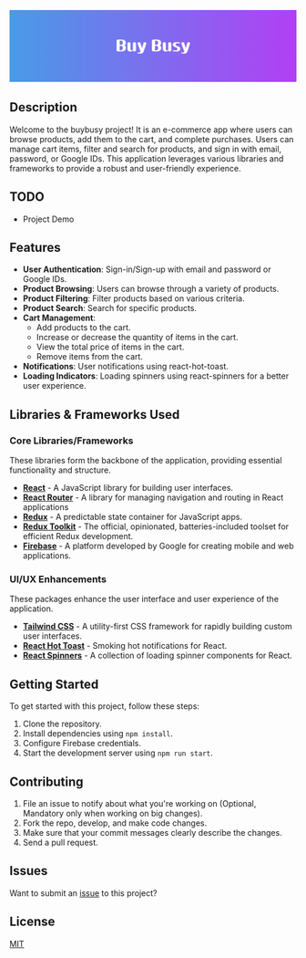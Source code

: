 ![BuyBusy App](./src/assets/readme-title.png)

## Description
Welcome to the buybusy project! It is an e-commerce app where users can browse products, add them to the cart, and complete purchases. Users can manage cart items, filter and search for products, and sign in with email, password, or Google IDs. This application leverages various libraries and frameworks to provide a robust and user-friendly experience.

## TODO
- Project Demo

## Features
- **User Authentication**: Sign-in/Sign-up with email and password or Google IDs.
- **Product Browsing**: Users can browse through a variety of products.
- **Product Filtering**: Filter products based on various criteria.
- **Product Search**: Search for specific products.
- **Cart Management**: 
  - Add products to the cart.
  - Increase or decrease the quantity of items in the cart.
  - View the total price of items in the cart.
  - Remove items from the cart.
- **Notifications**: User notifications using react-hot-toast.
- **Loading Indicators**: Loading spinners using react-spinners for a better user experience.

## Libraries & Frameworks Used

### Core Libraries/Frameworks
These libraries form the backbone of the application, providing essential functionality and structure.

- **[React](https://reactjs.org/)** - A JavaScript library for building user interfaces.
- **[React Router](https://reactrouter.com/en/main)** - A library for managing navigation and routing in React applications
- **[Redux](https://redux.js.org/)** - A predictable state container for JavaScript apps.
- **[Redux Toolkit](https://redux-toolkit.js.org/)** - The official, opinionated, batteries-included toolset for efficient Redux development.
- **[Firebase](https://firebase.google.com/)** - A platform developed by Google for creating mobile and web applications.

### UI/UX Enhancements
These packages enhance the user interface and user experience of the application.

- **[Tailwind CSS](https://tailwindcss.com/)** - A utility-first CSS framework for rapidly building custom user interfaces.
- **[React Hot Toast](https://react-hot-toast.com/)** - Smoking hot notifications for React.
- **[React Spinners](https://www.davidhu.io/react-spinners/)** - A collection of loading spinner components for React.

## Getting Started
To get started with this project, follow these steps:

1. Clone the repository.
2. Install dependencies using `npm install`.
3. Configure Firebase credentials.
4. Start the development server using `npm run start`.

## Contributing
1. File an issue to notify about what you're working on (Optional, Mandatory only when working on big changes).
2. Fork the repo, develop, and make code changes.
3. Make sure that your commit messages clearly describe the changes.
4. Send a pull request.

## Issues
Want to submit an [issue](https://github.com/neerajsingh869/BuyBusy/issues) to this project?

## License
[MIT](https://choosealicense.com/licenses/mit/)
